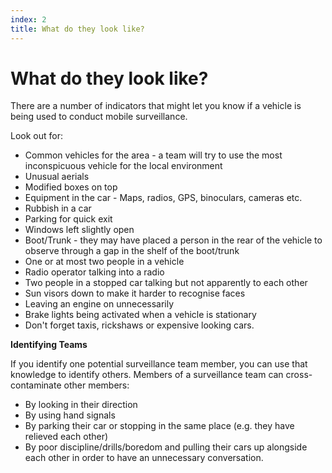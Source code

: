 ```yaml
---
index: 2
title: What do they look like?
---
```

# What do they look like?

There are a number of indicators that might let you know if a vehicle is being used to conduct mobile surveillance.

Look out for:

*   Common vehicles for the area - a team will try to use the most inconspicuous vehicle for the local environment
*   Unusual aerials
*   Modified boxes on top
*   Equipment in the car - Maps, radios, GPS, binoculars, cameras etc.
*   Rubbish in a car
*   Parking for quick exit
*   Windows left slightly open
*   Boot/Trunk - they may have placed a person in the rear of the vehicle to observe through a gap in the shelf of the boot/trunk
*   One or at most two people in a vehicle
*   Radio operator talking into a radio
*   Two people in a stopped car talking but not apparently to each other
*	Sun visors down to make it harder to recognise faces
*   Leaving an engine on unnecessarily
*   Brake lights being activated when a vehicle is stationary
*   Don't forget taxis, rickshaws or expensive looking cars.

**Identifying Teams**  

If you identify one potential surveillance team member, you can use that knowledge to identify others. Members of a surveillance team can cross-contaminate other members:

*   By looking in their direction
*   By using hand signals
*   By parking their car or stopping in the same place (e.g. they have relieved each other)
*   By poor discipline/drills/boredom and pulling their cars up alongside each other in order to have an unnecessary conversation.